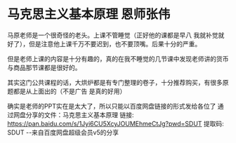 # 马克思主义基本原理 恩师张伟

马原老师是一个很奇怪的老头。上课不管睡觉（正好他的课都是早八 我就补觉就好了），但是注意他上课千万不要迟到，也不要顶嘴。后果十分的严重。

但是老师上课的内容是十分有趣的，真的在我不睡觉的几节课中发现老师讲的货币与商品那节课都是很好的。

其实这门公共课程的话，大烘炉都是有专门整理的卷子，十分推荐购买，有很多原题都是从上面出的（不是广告 是真的好用）

确实是老师的PPT实在是太大了，所以只能以百度网盘链接的形式发给各位了
通过网盘分享的文件：马克思主义基本原理
链接: https://pan.baidu.com/s/1Jyi6CU5XcyJOUMEhmeCtJg?pwd=SDUT 提取码: SDUT 
--来自百度网盘超级会员v5的分享
